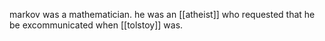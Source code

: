 markov was a mathematician. he was an [[atheist]] who requested that he be excommunicated when [[tolstoy]] was. 